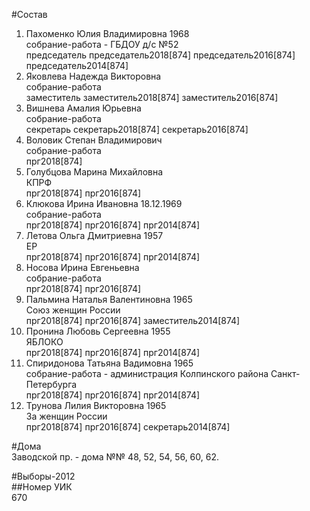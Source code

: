 #Состав  
1. Пахоменко Юлия Владимировна 1968  
    собрание-работа - ГБДОУ д/с №52  
    председатель председатель2018[874] председатель2016[874] председатель2014[874]  
2. Яковлева Надежда Викторовна  
    собрание-работа  
    заместитель заместитель2018[874] заместитель2016[874]  
3. Вишнева Амалия Юрьевна  
    собрание-работа  
    секретарь секретарь2018[874] секретарь2016[874]  
4. Воловик Степан Владимирович  
    собрание-работа  
    прг2018[874]  
5. Голубцова Марина Михайловна  
    КПРФ  
    прг2018[874] прг2016[874]  
6. Клюкова Ирина Ивановна 18.12.1969  
    собрание-работа  
    прг2018[874] прг2016[874] прг2014[874]  
7. Летова Ольга Дмитриевна 1957  
    ЕР  
    прг2018[874] прг2016[874] прг2014[874]  
8. Носова Ирина Евгеньевна  
    собрание-работа  
    прг2018[874] прг2016[874]  
9. Пальмина Наталья Валентиновна 1965  
    Союз женщин России  
    прг2018[874] прг2016[874] заместитель2014[874]  
10. Пронина Любовь Сергеевна 1955  
    ЯБЛОКО  
    прг2018[874] прг2016[874] прг2014[874]  
11. Спиридонова Татьяна Вадимовна 1965  
    собрание-работа - администрация Колпинского района Санкт-Петербурга  
    прг2018[874] прг2016[874] прг2014[874]  
12. Трунова Лилия Викторовна 1965  
    За женщин России  
    прг2018[874] прг2016[874] секретарь2014[874]  

#Дома  
Заводской пр. - дома №№ 48, 52, 54, 56, 60, 62.  
  
#Выборы-2012  
##Номер УИК  
670  
